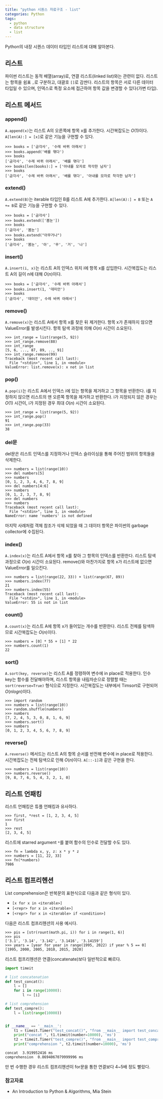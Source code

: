 ```yaml
---
title: "python 시퀀스 자료구조 - list"
categories: Python
tags:
  - python
  - data structure
  - list
---
```


Python의 내장 시퀀스 데이터 타입인 리스트에 대해 알아본다.

## 리스트
파이썬 리스트는 동적 배열(array)로, 연결 리스트(linked list)와는 관련이 없다. 리스트는 항목을 쉼표 `,`로 
구분하고, 대괄호 `[]`로 감싼다. 리스트의 항목은 서로 다른 데이터 타입일 수 있으며, 인덱스로 특정 요소에 접근하여 
항목 값을 변경할 수 있다(가변 타입).


## 리스트 메서드

### append()
`A.append(x)`는 리스트 A의 오른쪽에 항목 x를 추가한다. 시간복잡도는 $O(1)$이다. `A[len(A):] = [x]`로 
같은 기능을 구현할 수 있다.

```
>>> books = ['금각사', '수레 바퀴 아래서']
>>> books.append('배를 엮다')
>>> books
['금각사', '수레 바퀴 아래서', '배를 엮다']
>>> books[len(books):] = ['아내를 모자로 착각한 남자']
>>> books
['금각사', '수레 바퀴 아래서', '배를 엮다', '아내를 모자로 착각한 남자']
```

### extend()
`A.extend(B)`는 iterable 타입인 B를 리스트 A에 추가한다. `A[len(A):] = B` 또는 `A += B`로 
같은 기능을 구현할 수 있다. 

```
>>> books = ['금각사']
>>> books.extend(['봄눈'])
>>> books
['금각사', '봄눈']
>>> books.extend("아무거나")
>>> books
['금각사', '봄눈', '아', '무', '거', '나']
```

### insert()
`A.insert(i, x)`는 리스트 A의 인덱스 위치 i에 항목 x를 삽입한다. 시간복잡도는 리스트 A의 길이 n에 대해 $O(n)$이다. 

```
>>> books = ['금각사', '수레 바퀴 아래서']
>>> books.insert(1, '데미안')
>>> books
['금각사', '데미안', 수레 바퀴 아래서']
```

### remove()
`A.remove(x)`는 리스트 A에서 항목 x를 찾은 뒤 제거한다. 항목 x가 존재하지 않으면 ValueError를 발생시킨다.
항목 탐색 과정에 의해 $O(n)$ 시간이 소요된다.

```
>>> int_range = list(range(5, 92))
>>> int_range.remove(88)
>>> int_range
[5, 6, ..., 87, 89, .., 91]
>>> int_range.remove(99)
Traceback (most recent call last):
  File "<stdin>", line 1, in <module>
ValueError: list.remove(x): x not in list
```

### pop()
`A.pop(i)`는 리스트 A에서 인덱스 i에 있는 항목을 제거하고 그 항목을 반환한다. i를 지정하지 않으면 리스트의 맨 오른쪽 
항목을 제거하고 반환한다. i가 지정되지 않은 경우는 $O(1)$ 시간이, i가 지정된 경우 최대 $O(n)$ 시간이 소요된다.

```
>>> int_range = list(range(5, 92))
>>> int_range.pop()
91
>>> int_range.pop(33)
38
```

### del문
del문은 리스트 인덱스를 지정하거나 인덱스 슬라이싱을 통해 주어진 범위의 항목들을 삭제한다. 

```
>>> numbers = list(range(10))
>>> del numbers[5]
>>> numbers
[0, 1, 2, 3, 4, 6, 7, 8, 9]
>>> del numbers[4:6]
>>> numbers
[0, 1, 2, 3, 7, 8, 9]
>>> del numbers
>>> numbers
Traceback (most recent call last):
  File "<stdin>", line 1, in <module>
NameError: name 'numbers' is not defined
```

마지막 사례처럼 객체 참조가 삭제 되었을 때 그 데이터 항목은 파이썬의 garbage collector에 수집된다.

### index()
`A.index(x)`는 리스트 A에서 항목 x를 찾아 그 항목의 인덱스를 반환한다. 리스트 탐색 과정으로 $O(n)$ 시간이 소요된다.
remove()와 마찬가지로 항목 x가 리스트에 없으면 ValueError를 일으킨다.

```
>>> numbers = list(range(22, 33)) + list(range(67, 89))
>>> numbers.index(77)
21
>>> numbers.index(55)
Traceback (most recent call last):
  File "<stdin>", line 1, in <module>
ValueError: 55 is not in list
```

### count()
`A.count(x)`는 리스트 A에 항목 x가 들어있는 개수를 반환한다. 리스트 전체를 탐색하므로 시간복잡도는 $O(n)$이다.

```
>>> numbers = [0] * 55 + [1] * 22
>>> numbers.count(1)
22
```

### sort()
`A.sort(key, reverse)`는 리스트 A를 정령하여 변수에 in place로 적용한다. 인수 key는 함수를 전달해야하며, 
리스트 항목을 내림차순으로 정렬할 때는 `sort(reverse=True)` 형식으로 지정한다. 시간복잡도는 내부에서 Timsort로 
구현되어 $O(nlogn)$이다.

```
>>> import random
>>> numbers = list(range(10))
>>> random.shuffle(numbers)
>>> numbers
[7, 2, 4, 5, 3, 0, 8, 1, 6, 9]
>>> numbers.sort()
>>> numbers
[0, 1, 2, 3, 4, 5, 6, 7, 8, 9]
```

### reverse()
`A.reverse()` 메서드는 리스트 A의 항목 순서를 반전해 변수에 in place로 적용한다. 시간복잡도는 전체 탐색으로 인해 
$O(n)$이다. `A[::-1]`과 같은 구현을 한다.

```
>>> numbers = list(range(10))
>>> numbers.reverse()
[9, 8, 7, 6, 5, 4, 3, 2, 1, 0]
```

## 리스트 언패킹
리스트 언패킹은 튜플 언패킹과 유사하다.

```
>>> first, *rest = [1, 2, 3, 4, 5]
>>> first
1
>>> rest
[2, 3, 4, 5]
```

리스트에 starred argument `*`를 붙여 함수의 인수로 전달할 수도 있다.

```
>>> fn = lambda x, y, z: x * y * z
>>> numbers = [11, 22, 33]
>>> fn(*numbers)
7986
```

## 리스트 컴프리헨션
List comprehension은 반복문의 표현식으로 다음과 같은 형식이 있다.
- `[x for x in <iterable>]`
- `[<repr> for x in <iterable>]`
- `[<repr> for x in <iterable> if <condition>]`

다음은  리스트 컴프리헨션의 사용 예시다.

```
>>> pis = [str(rount(math.pi, i)) for i in range(1, 6)]
>>> pis
['3.1', '3.14', '3.142', '3.1416', '3.14159']
>>> years = [year for year in range(1995, 2022) if year % 5 == 0]
[1995, 2000, 2005, 2010, 2015, 2020]
```

리스트 컴프리헨션은 연결(concatenate)보다 일반적으로 빠르다.

```python
import timeit

# list concatenation
def test_concat():
    l = []
    for i in range(10000):
        l += [i]

# list comprehension
def test_compre():
    l = list(range(10000))


if __name__ == '__main__':
    t1 = timeit.Timer("test_concat()", "from __main__ import test_concat")
    print("concat ", t1.timeit(number=10000), 'ms')
    t2 = timeit.Timer("test_compre()", "from __main__ import test_compre")
    print("comprehension ", t2.timeit(number=10000), 'ms')
```

```
concat  3.919952416 ms
comprehension  0.8694067079999996 ms
```

만 번 수행한 경우 리스트 컴프리헨션이 for문을 통한 연결보다 4~5배 정도 빨랐다.

### 참고자료
- An Introduction to Python & Algorithms, Mia Stein